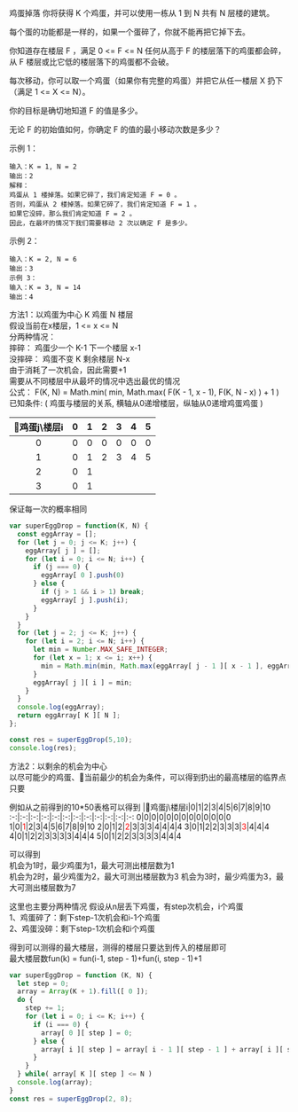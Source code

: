 鸡蛋掉落
你将获得 K 个鸡蛋，并可以使用一栋从 1 到 N  共有 N 层楼的建筑。

每个蛋的功能都是一样的，如果一个蛋碎了，你就不能再把它掉下去。

你知道存在楼层 F ，满足 0 <= F <= N 任何从高于 F 的楼层落下的鸡蛋都会碎，从 F 楼层或比它低的楼层落下的鸡蛋都不会破。

每次移动，你可以取一个鸡蛋（如果你有完整的鸡蛋）并把它从任一楼层 X 扔下（满足 1 <= X <= N）。

你的目标是确切地知道 F 的值是多少。

无论 F 的初始值如何，你确定 F 的值的最小移动次数是多少？

 

示例 1：
```
输入：K = 1, N = 2
输出：2
解释：
鸡蛋从 1 楼掉落。如果它碎了，我们肯定知道 F = 0 。
否则，鸡蛋从 2 楼掉落。如果它碎了，我们肯定知道 F = 1 。
如果它没碎，那么我们肯定知道 F = 2 。
因此，在最坏的情况下我们需要移动 2 次以确定 F 是多少。
```

示例 2：
```
输入：K = 2, N = 6
输出：3
示例 3：
输入：K = 3, N = 14
输出：4
```

方法1：以鸡蛋为中心 
  K 鸡蛋    N 楼层  
  假设当前在x楼层，1 <= x <= N  
  分两种情况：  
  摔碎： 鸡蛋少一个 K-1     下一个楼层  x-1  
  没摔碎： 鸡蛋不变 K       剩余楼层    N-x  
  由于消耗了一次机会，因此需要+1  
  需要从不同楼层中从最坏的情况中选出最优的情况  
  公式：
  F(K, N) = Math.min( min, Math.max( F(K - 1, x - 1), F(K, N - x) ) + 1 )  
  已知条件:  ( 鸡蛋与楼层的关系, 横轴从0递增楼层，纵轴从0递增鸡蛋鸡蛋 )  
  
|鸡蛋j\楼层i|0|1|2|3|4|5
:-:|:-:|:-:|:-:|:-:|:-:|:-:
0|0|0|0|0|0|0|0
1|0|1|2|3|4|5|6
2|0|1
3|0|1

  保证每一次的概率相同

```javascript
var superEggDrop = function(K, N) {
  const eggArray = [];
  for (let j = 0; j <= K; j++) {
    eggArray[ j ] = [];
    for (let i = 0; i <= N; i++) {
      if (j === 0) {
        eggArray[ 0 ].push(0)
      } else {
        if (j > 1 && i > 1) break;
        eggArray[ j ].push(i);
      }
    }
  }
  for (let j = 2; j <= K; j++) {
    for (let i = 2; i <= N; i++) {
      let min = Number.MAX_SAFE_INTEGER;
      for (let x = 1; x <= i; x++) {
        min = Math.min(min, Math.max(eggArray[ j - 1 ][ x - 1 ], eggArray[ j ][ i - x ]) + 1);
      }
      eggArray[ j ][ i ] = min;
    }
  }
  console.log(eggArray);
  return eggArray[ K ][ N ];
};

const res = superEggDrop(5,10);
console.log(res);
```


方法2：以剩余的机会为中心  
以尽可能少的鸡蛋、当前最少的机会为条件，可以得到扔出的最高楼层的临界点  
只要

例如从之前得到的10*50表格可以得到
|鸡蛋j\楼层i|0|1|2|3|4|5|6|7|8|9|10
:-:|:-:|:-:|:-:|:-:|:-:|:-:|:-:|:-:|:-:|:-:|:-:
0|0|0|0|0|0|0|0|0|0|0|0|0
1|0|<span style="color: red">1</span>|2|3|4|5|6|7|8|9|10
2|0|1|2|<span style="color: red">2</span>|3|3|3|4|4|4|4
3|0|1|2|2|3|3|3|<span style="color: red">3</span>|4|4|4
4|0|1|2|2|3|3|3|3|4|4|4
5|0|1|2|2|3|3|3|3|4|4|4

可以得到   
机会为1时，最少鸡蛋为1，最大可测出楼层数为1  
机会为2时，最少鸡蛋为2，最大可测出楼层数为3
机会为3时，最少鸡蛋为3，最大可测出楼层数为7

这里也主要分两种情况
假设从n层丢下鸡蛋，有step次机会，i个鸡蛋  
1、鸡蛋碎了：剩下step-1次机会和i-1个鸡蛋  
2、鸡蛋没碎：剩下step-1次机会和i个鸡蛋  

得到可以测得的最大楼层，测得的楼层只要达到传入的楼层即可  
最大楼层数fun(k) = fun(i-1, step - 1)+fun(i, step - 1)+1
```javascript
var superEggDrop = function (K, N) {
  let step = 0;
  array = Array(K + 1).fill([ 0 ]);
  do {
    step += 1;
    for (let i = 0; i <= K; i++) {
      if (i === 0) {
        array[ 0 ][ step ] = 0;
      } else {
        array[ i ][ step ] = array[ i - 1 ][ step - 1 ] + array[ i ][ step - 1 ] + 1;
      }
    }
  } while( array[ K ][ step ] <= N )
  console.log(array);
}
const res = superEggDrop(2, 8);
```